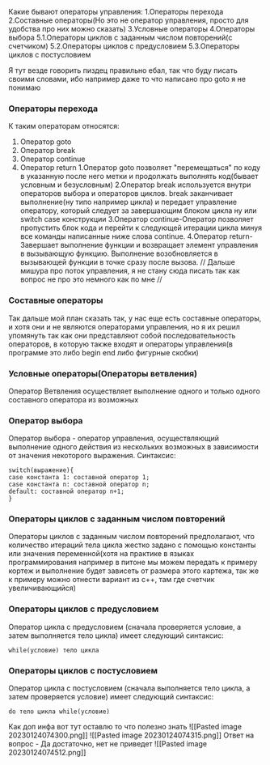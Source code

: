 Какие бывают операторы управления:
1.Операторы перехода
2.Составные операторы(Но это не оператор управления, просто для удобства про них можно сказать)
3.Условные операторы
4.Операторы выбора
5.1.Операторы циклов с заданным числом повторений(с счетчиком)
5.2.Операторы циклов с предусловием
5.3.Операторы циклов с постусловием

Я тут везде говорить пиздец правильно ебал, так что буду писать своими словами, ибо например даже то что написано про goto я не понимаю

### Операторы перехода
К таким операторам относятся:
1) Оператор goto
2) Оператор break
3) Оператор continue
4) Оператор return
1.Оператор goto позволяет "перемещаться" по коду в  указанную после него метки и продолжать выполнять код(бывает условным и безусловным)
2.Оператор break используется внутри операторов выбора и операторов циклов. break заканчивает выполнение(ну типо например цикла) и передает управление оператору, который следует за завершающим блоком цикла ну или switch case конструкции
3.Оператор continue-Оператор позволяет пропустить блок кода и перейти к следующей итерации цикла минуя все команды написанные ниже слова continue.
4.Оператор return-Завершает выполнение функции и возвращает элемент управления в вызывающую функцию. Выполнение возобновляется в вызывающей функции в точке сразу после вызова.
// Дальше мишура про поток управления, я не стану сюда писать так как вопрос не про это немного как по мне //
### Составные операторы
Так дальше мой план сказать так, у нас еще есть составные операторы, и хотя они и не являются операторами управления, но я их решил упомянуть так как они представляют собой последовательность операторов, в которую также входят и операторы управления(в программе это либо begin end либо фигурные скобки)
### Условные операторы(Операторы ветвления)
Оператор Ветвления осуществляет выполнение одного и только одного составного оператора из возможных
### Оператор выбора 
Оператор выбора - оператор управления, осуществляющий выполнение одного действия из нескольких возможных в зависимости от значения некоторого выражения.
Синтаксис:
```
switch(выражение){
case константа 1: составной оператор 1;
case константа n: составной оператор n;
default: составной оператор n+1;
}
```

### Операторы циклов с заданным числом повторений

Операторы циклов с заданным числом повторений предполагают, что количество итераций тела цикла жестко задано с помощью константы или значения переменной(хотя на практике в языках программирования например в питоне мы можем передать к примеру кортеж и выполнение будет зависеть от размера этого картежа, так же к примеру можно отнести вариант из c++, там где счетчик увеличивающийся)

### Операторы циклов с предусловием
Оператор цикла с предусловием (сначала проверяется условие, а затем выполняется тело цикла) имеет следующий синтаксис:
```
while(условие) тело цикла
```
### Операторы циклов с постусловием

Оператор цикла с постусловием (сначала выполняется тело цикла, а затем проверяется условие) имеет следующий синтаксис:
```
do тело цикла while(условие)
```


Как доп инфа вот тут оставлю то что полезно знать
![[Pasted image 20230124074300.png]]
![[Pasted image 20230124074315.png]]
Ответ на вопрос - Да достаточно, нет не приведет
![[Pasted image 20230124074512.png]]